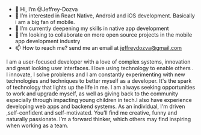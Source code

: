 - 👋 Hi, I’m @Jeffrey-Dozva
- 👀 I’m interested in React Native, Android and iOS development. Basically i am a big fan of mobile.
- 🌱 I’m currently deepening my skills in native app development
- 💞️ I’m looking to collaborate on more open source projects in the mobile app development industry 
- 📫 How to reach me? send me an email at jeffreydozva@gmail.com

I am a user-focused developer with a love of complex systems, innovation and great looking user interfaces. I love using technology to enable others . I innovate, I solve problems and I am constantly experimenting with new technologies and techniques to better myself as a developer. It's the spark of technology that lights up the life in me. I am always seeking opportunities to work and upgrade myself, as well as giving back to the community especially through impacting young children in tech.I also have experience developing web apps and backend systems. As an individual, I'm driven ,self-confident and self-motivated. You’ll find me creative, funny and naturally passionate. I’m a forward thinker, which others may find inspiring when working as a team.
